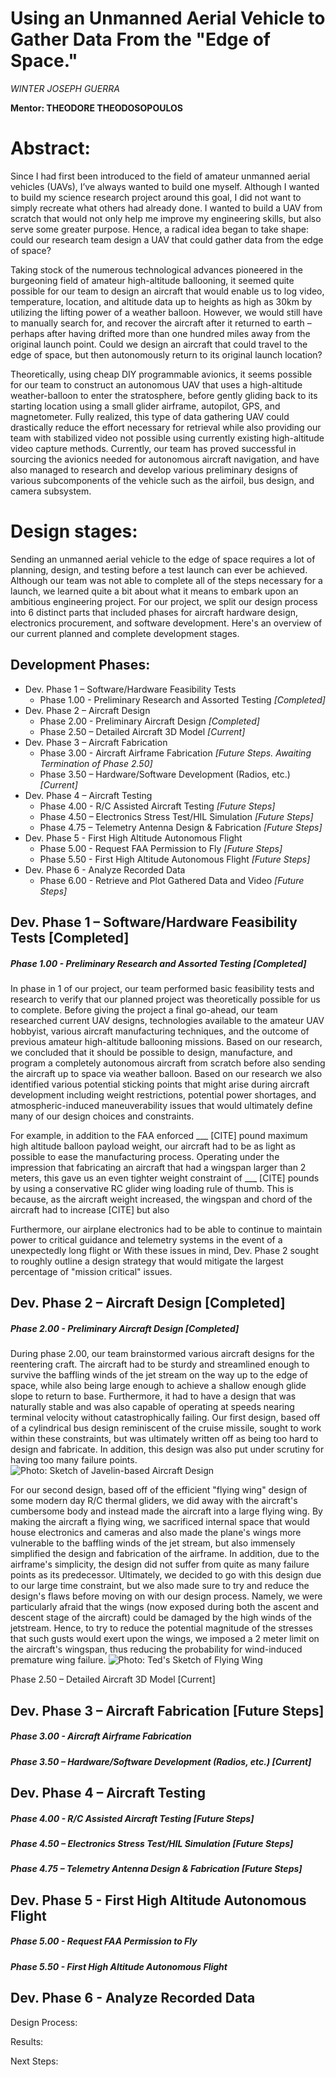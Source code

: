 # Using an Unmanned Aerial Vehicle to Gather Data From the "Edge of Space."
*WINTER JOSEPH GUERRA*

**Mentor: THEODORE THEODOSOPOULOS**

Abstract:
=====
Since I had first been introduced to the field of amateur unmanned aerial vehicles (UAVs), I’ve always wanted to build one myself. Although I wanted to build my science research project around this goal, I did not want to simply recreate what others had already done. I wanted to build a UAV from scratch that would not only help me improve my engineering skills, but also serve some greater purpose. Hence, a radical idea began to take shape: could our research team design a UAV that could gather data from the edge of space?

Taking stock of the numerous technological advances pioneered in the burgeoning field of amateur high-altitude ballooning, it seemed quite possible for our team to design an aircraft that would enable us to log video, temperature, location, and altitude data up to heights as high as 30km by utilizing the lifting power of a weather balloon. However, we would still have to manually search for, and recover the aircraft after it returned to earth – perhaps after having drifted more than one hundred miles away from the original launch point. Could we design an aircraft that could travel to the edge of space, but then autonomously return to its original launch location?

Theoretically, using cheap DIY programmable avionics, it seems possible for our team to construct an autonomous UAV that uses a high-altitude weather-balloon to enter the stratosphere, before gently gliding back to its starting location using a small glider airframe, autopilot, GPS, and magnetometer. Fully realized, this type of data gathering UAV could drastically reduce the effort necessary for retrieval while also providing our team with stabilized video not possible using currently existing high-altitude video capture methods. Currently, our team has proved successful in sourcing the avionics needed for autonomous aircraft navigation, and have also managed to research and develop various preliminary designs of various subcomponents of the vehicle such as the airfoil, bus design, and camera subsystem. 

Design stages:
=======
Sending an unmanned aerial vehicle to the edge of space requires a lot of planning, design, and testing before a test launch can ever be achieved. Although our team was not able to complete all of the steps necessary for a launch, we learned quite a bit about what it means to embark upon an ambitious engineering project. For our project, we split our design process into 6 distinct parts that included phases for aircraft hardware design, electronics procurement, and software development. Here's an overview of our current planned and complete development stages.

Development Phases:
------

* Dev. Phase 1 – Software/Hardware Feasibility Tests 				
	* Phase 1.00 - Preliminary Research and Assorted Testing		*[Completed]*
* Dev. Phase 2 – Aircraft Design 									
	* Phase 2.00 - Preliminary Aircraft Design 					*[Completed]*
	* Phase 2.50 – Detailed Aircraft 3D Model 					*[Current]*
* Dev. Phase 3 – Aircraft Fabrication 							
	* Phase 3.00 - Aircraft Airframe Fabrication					*[Future Steps. Awaiting Termination of Phase 2.50]*
	* Phase 3.50 – Hardware/Software Development (Radios, etc.) 	*[Current]*
* Dev. Phase 4 – Aircraft Testing 								
	* Phase 4.00 - R/C Assisted Aircraft Testing 					*[Future Steps]*
	* Phase 4.50 – Electronics Stress Test/HIL Simulation 		*[Future Steps]*
	* Phase 4.75 – Telemetry Antenna Design & Fabrication 		*[Future Steps]*
* Dev. Phase 5 - First High Altitude Autonomous Flight 			
	* Phase 5.00 -  Request FAA Permission to Fly 				*[Future Steps]*
	* Phase 5.50 - First High Altitude Autonomous Flight 			*[Future Steps]*
* Dev. Phase 6 - Analyze Recorded Data 							
	* Phase 6.00 - Retrieve and Plot Gathered Data and Video 		*[Future Steps]*

Dev. Phase 1 – Software/Hardware Feasibility Tests [Completed]
-----
##### Phase 1.00 - Preliminary Research and Assorted Testing		[Completed]
In phase in 1 of our project, our team performed basic feasibility tests and research to verify that our planned project was theoretically possible for us to complete. Before giving the project a final go-ahead, our team researched current UAV designs, technologies available to the amateur UAV hobbyist, various aircraft manufacturing techniques, and the outcome of previous amateur high-altitude ballooning missions. Based on our research, we concluded that it should be possible to design, manufacture, and program a completely autonomous aircraft from scratch before also sending the aircraft up to space via weather balloon. Based on our research we also identified various potential sticking points that might arise during aircraft development including weight restrictions, potential power shortages, and atmospheric-induced maneuverability issues that would ultimately define many of our design choices and constraints.

For example, in addition to the FAA enforced ___ [CITE] pound maximum high altitude balloon payload weight, our aircraft had to be as light as possible to ease the manufacturing process. Operating under the impression that fabricating an aircraft that had a wingspan larger than 2 meters, this gave us an even tighter weight constraint of ___ [CITE] pounds by using a conservative RC glider wing loading rule of thumb. This is because, as the aircraft weight increased, the wingspan and chord of the aircraft had to increase [CITE] but also 

Furthermore, our airplane electronics had to be able to continue to maintain power to critical guidance and telemetry systems in the event of a unexpectedly long flight or   With these issues in mind, Dev. Phase 2 sought to roughly outline a design strategy that would mitigate the largest percentage of "mission critical" issues. 

Dev. Phase 2 – Aircraft Design [Completed]
----
##### Phase 2.00 - Preliminary Aircraft Design [Completed]
During phase 2.00, our team brainstormed various aircraft designs for the reentering craft. The aircraft had to be sturdy and streamlined enough to survive the baffling winds of the jet stream on the way up to the edge of space, while also being large enough to achieve a shallow enough glide slope to return to base. Furthermore, it had to have a design that was naturally stable and was also capable of operating at speeds nearing terminal velocity without catastrophically failing. Our first design, based off of a cylindrical bus design reminiscent of the cruise missile, sought to work within these constraints, but was ultimately written off as being too hard to design and fabricate. In addition, this design was also put under scrutiny for having too many failure points. 
![Photo: Sketch of Javelin-based Aircraft Design][Javlin_Photo]

For our second design, based off of the efficient "flying wing" design of some modern day R/C thermal gliders, we did away with the aircraft's cumbersome body and instead made the aircraft into a large flying wing. By making the aircraft a flying wing, we sacrificed internal space that would house electronics and cameras and also made the plane's wings more vulnerable to the baffling winds of the jet stream, but also immensely simplified the design and fabrication of the airframe. In addition, due to the airframe's simplicity, the design did not suffer from quite as many failure points as its predecessor. Ultimately, we decided to go with this design due to our large time constraint, but we also made sure to try and reduce the design's flaws before moving on with our design process. Namely, we were particularly afraid that the wings (now exposed during both the ascent and descent stage of the aircraft) could be damaged by the high winds of the jetstream. Hence, to try to reduce the potential magnitude of the stresses that such gusts would exert upon the wings, we imposed a 2 meter limit on the aircraft's wingspan, thus reducing the probability for wind-induced premature wing failure.
![Photo: Ted's Sketch of Flying Wing][Flying_Wing_Render]
 
Phase 2.50 – Detailed Aircraft 3D Model [Current]


Dev. Phase 3 – Aircraft Fabrication [Future Steps]
----
##### Phase 3.00 - Aircraft Airframe Fabrication
##### Phase 3.50 – Hardware/Software Development (Radios, etc.) [Current]

Dev. Phase 4 – Aircraft Testing
----
##### Phase 4.00 - R/C Assisted Aircraft Testing [Future Steps]
##### Phase 4.50 – Electronics Stress Test/HIL Simulation [Future Steps]
##### Phase 4.75 – Telemetry Antenna Design & Fabrication [Future Steps]

Dev. Phase 5 - First High Altitude Autonomous Flight
----
##### Phase 5.00 -  Request FAA Permission to Fly
##### Phase 5.50 - First High Altitude Autonomous Flight

Dev. Phase 6 - Analyze Recorded Data
----

Design Process:




Results:


Next Steps:



[Javlin_Photo]: photos/Design_1/Notes/Dorsal_View.jpeg
[Flying_Wing_Render]: photos/Design_2/3D_Design/Blender/Render1.png
